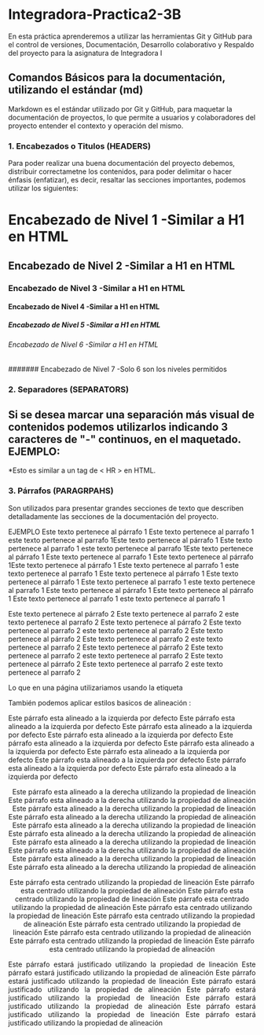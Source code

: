 # Integradora-Practica2-3B
En esta práctica aprenderemos a utilizar las herramientas Git y GitHub para el control de versiones, Documentación, Desarrollo colaborativo y Respaldo del proyecto para la asignatura de Integradora I

## Comandos Básicos para la documentación, utilizando el estándar (md)
Markdown es el estándar utilizado por Git y GitHub, para maquetar la documentación de proyectos, lo que permite a usuarios y colaboradores del proyecto entender el contexto y operación del mismo.

### 1. Encabezados o Titulos (HEADERS)
Para poder realizar una buena documentación del proyecto debemos, distribuir correctametne los contenidos, para poder delimitar o hacer énfasis (enfatizar), es decir, resaltar las secciones importantes, podemos utilizar los siguientes:

# Encabezado de Nivel 1 -Similar a H1 en HTML
## Encabezado de Nivel 2 -Similar a H1 en HTML
### Encabezado de Nivel 3 -Similar a H1 en HTML
#### Encabezado de Nivel 4 -Similar a H1 en HTML
##### Encabezado de Nivel 5 -Similar a H1 en HTML
###### Encabezado de Nivel 6 -Similar a H1 en HTML
####### Encabezado de Nivel 7 -Solo 6 son los niveles permitidos


### 2. Separadores (SEPARATORS)
Si se desea marcar una separación más visual de contenidos podemos utilizarlos indicando 3 caracteres de "-" continuos, en el maquetado.
EJEMPLO:
--- 
*Esto es similar a un tag de < HR > en HTML.

### 3. Párrafos (PARAGRPAHS)
Son utilizados para presentar grandes secciones de texto que describen detalladamente las secciones de la documentación del proyecto.

EJEMPLO
Este texto pertenece al párrafo 1 Este texto pertenece al parrafo 1 este texto pertenece al parrafo 1Este texto pertenece al párrafo 1 Este texto pertenece al parrafo 1 este texto pertenece al parrafo 1Este texto pertenece al párrafo 1 Este texto pertenece al parrafo 1 
Este texto pertenece al párrafo 1Este texto pertenece al párrafo 1 Este texto pertenece al parrafo 1 este texto pertenece al parrafo 1
Este texto pertenece al párrafo 1 Este texto pertenece al párrafo 1 Este texto pertenece al parrafo 1 este texto pertenece al parrafo 1
Este texto pertenece al párrafo 1 Este texto pertenece al párrafo 1 Este texto pertenece al parrafo 1 este texto pertenece al parrafo 1


Este texto pertenece al párrafo 2 Este texto pertenece al parrafo 2 este texto pertenece al parrafo 2 Este texto pertenece al párrafo 2 Este texto pertenece al parrafo 2 este texto pertenece al parrafo 2 Este texto pertenece al párrafo 2 Este texto pertenece al parrafo 2 este texto pertenece al parrafo 2 Este texto pertenece al párrafo 2 Este texto pertenece al parrafo 2 este texto pertenece al parrafo 2 Este texto pertenece al párrafo 2 Este texto pertenece al parrafo 2 este texto pertenece al parrafo 2

Lo que en una página utilizariamos usando la etiqueta <p>

También podemos aplicar estilos basicos de alineación :

Este párrafo esta alineado a la izquierda por defecto Este párrafo esta alineado a la izquierda por defecto Este párrafo esta alineado a la izquierda por defecto Este párrafo esta alineado a la izquierda por defecto Este párrafo esta alineado a la izquierda por defecto Este párrafo esta alineado a la izquierda por defecto Este párrafo esta alineado a la izquierda por defecto Este párrafo esta alineado a la izquierda por defecto Este párrafo esta alineado a la izquierda por defecto Este párrafo esta alineado a la izquierda por defecto

<p align = "right">
Este párrafo esta alineado a la derecha utilizando la propiedad de lineación Este párrafo esta alineado a la derecha utilizando la propiedad de alineación Este párrafo esta alineado a la derecha utilizando la propiedad de lineación Este párrafo esta alineado a la derecha utilizando la propiedad de alineación Este párrafo esta alineado a la derecha utilizando la propiedad de lineación Este párrafo esta alineado a la derecha utilizando la propiedad de alineación Este párrafo esta alineado a la derecha utilizando la propiedad de lineación Este párrafo esta alineado a la derecha utilizando la propiedad de alineación Este párrafo esta alineado a la derecha utilizando la propiedad de lineación Este párrafo esta alineado a la derecha utilizando la propiedad de alineación

<p align = "center">
Este párrafo esta centrado utilizando la propiedad de lineación Este párrafo esta centrado utilizando la propiedad de alineación Este párrafo esta centrado utilizando la propiedad de lineación Este párrafo esta centrado utilizando la propiedad de alineación Este párrafo esta centrado utilizando la propiedad de lineación Este párrafo esta centrado utilizando la propiedad de alineación Este párrafo esta centrado utilizando la propiedad de lineación Este párrafo esta centrado utilizando la propiedad de alineación Este párrafo esta centrado utilizando la propiedad de lineación Este párrafo esta centrado utilizando la propiedad de alineación
  
<p align = "justify">
Este párrafo estará justificado utilizando la propiedad de lineación Este párrafo estará justificado utilizando la propiedad de alineación Este párrafo estará justificado utilizando la propiedad de lineación Este párrafo estará justificado utilizando la propiedad de alineación Este párrafo estará justificado utilizando la propiedad de lineación Este párrafo estará justificado utilizando la propiedad de alineación Este párrafo estará justificado utilizando la propiedad de lineación Este párrafo estará justificado utilizando la propiedad de alineación
